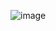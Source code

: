 ![image](https://github.com/farmJun/workout-farmJun/assets/101688752/ea70e571-5b8e-4afe-93c2-ff4f23ba1c3a)
